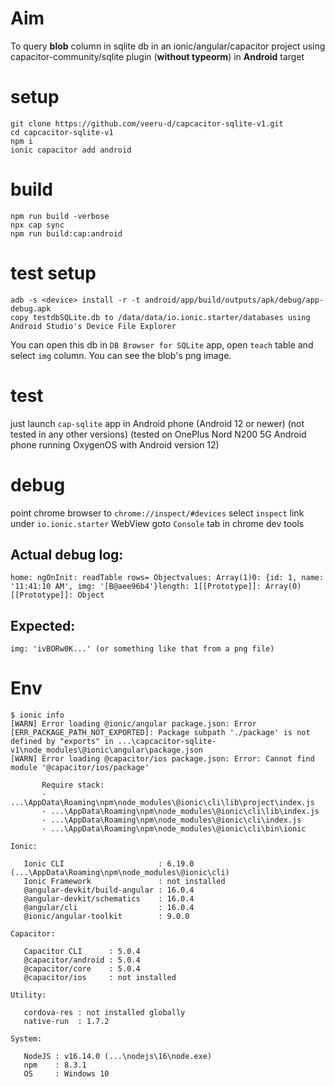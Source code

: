 # Aim
To query **blob** column in sqlite db in an ionic/angular/capacitor project using capacitor-community/sqlite plugin (**without typeorm**) in **Android** target

# setup
```
git clone https://github.com/veeru-d/capcacitor-sqlite-v1.git
cd capcacitor-sqlite-v1
npm i
ionic capacitor add android
```

# build
```
npm run build -verbose
npx cap sync
npm run build:cap:android
```

# test setup
```
adb -s <device> install -r -t android/app/build/outputs/apk/debug/app-debug.apk
copy testdbSQLite.db to /data/data/io.ionic.starter/databases using Android Studio's Device File Explorer
```
You can open this db in `DB Browser for SQLite` app, open `teach` table and select `img` column.
You can see the blob's png image.

# test
just launch `cap-sqlite` app in Android phone (Android 12 or newer) (not tested in any other versions)
(tested on OnePlus Nord N200 5G Android phone running OxygenOS with Android version 12)

# debug
point chrome browser to `chrome://inspect/#devices`
select `inspect` link under `io.ionic.starter` WebView
goto `Console` tab in chrome dev tools

## Actual debug log:
```
home: ngOnInit: readTable rows= Objectvalues: Array(1)0: {id: 1, name: '11:41:10 AM', img: '[B@aee96b4'}length: 1[[Prototype]]: Array(0)[[Prototype]]: Object
```

## Expected:
```
img: 'ivBORw0K...' (or something like that from a png file)
```

# Env
```
$ ionic info
[WARN] Error loading @ionic/angular package.json: Error [ERR_PACKAGE_PATH_NOT_EXPORTED]: Package subpath './package' is not defined by "exports" in ...\capcacitor-sqlite-v1\node_modules\@ionic\angular\package.json
[WARN] Error loading @capacitor/ios package.json: Error: Cannot find module '@capacitor/ios/package'

       Require stack:
       - ...\AppData\Roaming\npm\node_modules\@ionic\cli\lib\project\index.js
       - ...\AppData\Roaming\npm\node_modules\@ionic\cli\lib\index.js
       - ...\AppData\Roaming\npm\node_modules\@ionic\cli\index.js
       - ...\AppData\Roaming\npm\node_modules\@ionic\cli\bin\ionic

Ionic:

   Ionic CLI                     : 6.19.0 (...\AppData\Roaming\npm\node_modules\@ionic\cli)
   Ionic Framework               : not installed
   @angular-devkit/build-angular : 16.0.4
   @angular-devkit/schematics    : 16.0.4
   @angular/cli                  : 16.0.4
   @ionic/angular-toolkit        : 9.0.0

Capacitor:

   Capacitor CLI      : 5.0.4
   @capacitor/android : 5.0.4
   @capacitor/core    : 5.0.4
   @capacitor/ios     : not installed

Utility:

   cordova-res : not installed globally
   native-run  : 1.7.2

System:

   NodeJS : v16.14.0 (...\nodejs\16\node.exe)
   npm    : 8.3.1
   OS     : Windows 10
```
